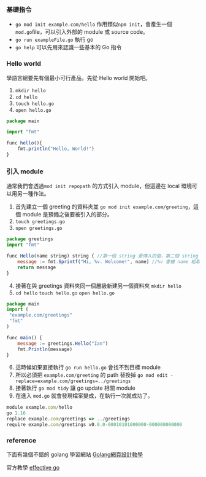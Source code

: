 ### 基礎指令
- `go mod init example.com/hello`
作用類似`npm init`，會產生一個`mod.go`file，可以引入外部的 module 或 source code。
- `go run exampleFile.go`
執行 go
- `go help`
可以先用來認識一些基本的 Go 指令

### Hello world
學語言總要先有個最小可行產品，先從 Hello world 開始吧。
1. `mkdir hello`
2. `cd hello`
3. `touch hello.go`
4. `open hello.go`
```js
package main

import "fmt"

func hello(){
	fmt.println("Hello, World!")
}
```

### 引入 module
通常我們會透過`mod init repopath` 的方式引入 module，但這邊在 local 環境可以用另一種作法。
1. 首先建立一個 greeting 的資料夾並 `go mod init example.com/greeting`，這個 module 是預備之後要被引入的部分。
2. `touch greetings.go`
3. `open greetings.go`
```js
package greetings
import "fmt"

func Hello(name string) string { //第一個 string 是傳入的值，第二個 string 是回傳的值
	message := fmt.Sprintf("Hi, %v. Welcome!", name) //%v 會被 name 給取代
	return message
}
```
4. 接著在與 greetings 資料夾同一個層級新建另一個資料夾 `mkdir hello`
5. `cd hello` `touch hello.go` `open hello.go`
```js
package main
import (
 "example.com/greetings"
 "fmt"
)

func main() {
	message := greetings.Hello("Ian")
	fmt.Println(message)
}
```
6. 這時候如果直接執行 `go run hello.go` 會找不到目標 module
7. 所以必須把 `example.com/greeting` 的 path 替換掉 `go mod edit -replace=example.com/greetings=../greetings`
8. 接著執行 `go mod tidy` 讓 go update 相關 module
9. 在進入 `mod.go` 就會發現檔案變成，在執行一次就成功了。
```js
module example.com/hello
go 1.16
replace example.com/greetings => ../greetings
require example.com/greetings v0.0.0-00010101000000-000000000000
```




### reference
下面有幾個不錯的 golang 學習網站
[Golang網頁設計敎學](https://michaelchen.tech/golang-web-programming/#list-pane)

官方教學
[effective go](https://golang.org/doc/effective_go#init)


